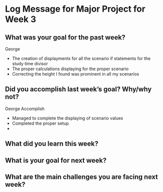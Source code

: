 # Log Message for Major Project for Week 3
## What was your goal for the past week?

George
* The creation of displayments for all the scenario if statements for the study time divisor
* The proper calculations displaying for the proper scenario
* Correcting the height I found was prominent in all my scenarios


## Did you accomplish last week’s goal? Why/why not?
George
Accomplish
* Managed to complete the displaying of scenario values
* Completed the proper setup 
*

## What did you learn this week?

## What is your goal for next week?

## What are the main challenges you are facing next week?

